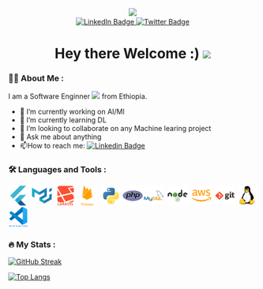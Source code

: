 <!-- ### Hi there 👋 -->

<div id="header" align="center">
  <img src="https://media.giphy.com/media/M9gbBd9nbDrOTu1Mqx/giphy.gif" width="100"/>
</div>


<div id="badges" align="center">
  <a href="https://www.linkedin.com/in/natnael-g/">
    <img src="https://img.shields.io/badge/LinkedIn-blue?style=for-the-badge&logo=linkedin&logoColor=white" alt="LinkedIn Badge"/>
  </a>
  
  <a href="https://twitter.com/elnathan00">
    <img src="https://img.shields.io/badge/Twitter-blue?style=for-the-badge&logo=twitter&logoColor=white" alt="Twitter Badge"/>
  </a>
</div>
<h1 align="center">
  Hey there
  Welcome :)
  <img src="https://media.giphy.com/media/hvRJCLFzcasrR4ia7z/giphy.gif" width="30px"/>
</h1>

### :man_technologist: About Me :
I am a Software Enginner <img src="https://media.giphy.com/media/WUlplcMpOCEmTGBtBW/giphy.gif" width="30"> from Ethiopia.
- 🔭 I’m currently working on AI/Ml
- 🌱 I’m currently learning DL
- 👯 I’m looking to collaborate on any Machine learing project
- 💬 Ask me about anything
- :mailbox:How to reach me: [![Linkedin Badge](https://img.shields.io/badge/-Natnael-blue?style=flat&logo=Linkedin&logoColor=white)](https://www.linkedin.com/in/natnael-g/)

### :hammer_and_wrench: Languages and Tools :
<div>
   <img src="https://github.com/devicons/devicon/blob/master/icons/flutter/flutter-original.svg" title="Flutter" alt="Flutter" width="40" height="40"/>&nbsp;
  <img src="https://github.com/devicons/devicon/blob/master/icons/materialui/materialui-original.svg" title="Material UI" alt="Material UI" width="40" height="40"/>&nbsp;
   <img src="https://github.com/devicons/devicon/blob/master/icons/laravel/laravel-plain-wordmark.svg" title="Git" **alt="Git" width="40" height="40"/>
  <img src="https://github.com/devicons/devicon/blob/master/icons/firebase/firebase-plain-wordmark.svg" title="Firebase" alt="Firebase" width="40" height="40"/>&nbsp;
   <img src="https://github.com/devicons/devicon/blob/master/icons/python/python-original.svg" title="Git" **alt="Git" width="40" height="40"/>
   <img src="https://github.com/devicons/devicon/blob/master/icons/php/php-original.svg" title="Git" **alt="Git" width="40" height="40"/>
  <img src="https://github.com/devicons/devicon/blob/master/icons/mysql/mysql-original-wordmark.svg" title="MySQL"  alt="MySQL" width="40" height="40"/>&nbsp;
  <img src="https://github.com/devicons/devicon/blob/master/icons/nodejs/nodejs-original-wordmark.svg" title="NodeJS" alt="NodeJS" width="40" height="40"/>&nbsp;
  <img src="https://github.com/devicons/devicon/blob/master/icons/amazonwebservices/amazonwebservices-plain-wordmark.svg" title="AWS" alt="AWS" width="40" height="40"/>&nbsp;
  <img src="https://github.com/devicons/devicon/blob/master/icons/git/git-original-wordmark.svg" title="Git" **alt="Git" width="40" height="40"/>
   <img src="https://github.com/devicons/devicon/blob/master/icons/linux/linux-original.svg" title="Git" **alt="Git" width="40" height="40"/>
   <img src="https://github.com/devicons/devicon/blob/master/icons/vscode/vscode-original-wordmark.svg" title="Git" **alt="Git" width="40" height="40"/>
</div>

### :fire: My Stats :

[![GitHub Streak](http://github-readme-streak-stats.herokuapp.com?user=gulelaat&theme=dark&background=000000)](https://git.io/streak-stats)

[![Top Langs](https://github-readme-stats.vercel.app/api/top-langs/?username=gulelaat&layout=compact&theme=vision-friendly-dark)](https://github.com/anuraghazra/github-readme-stats)

<!-- <div align="center">
  <img src="https://media.giphy.com/media/dWesBcTLavkZuG35MI/giphy.gif" width="600" height="300"/>
</div> -->
<!-- <img src="https://media.giphy.com/media/WUlplcMpOCEmTGBtBW/giphy.gif" width="30">I am a Full Stack Developer from Ethiopia.

 -->
<!-- 
<img src="https://komarev.com/ghpvc/?username=ALPHACOD3RS&style=flat-square&color=blue" alt=""/>
 -->

<!-- **ALPHACOD3RS/ALPHACOD3RS** is a ✨ _special_ ✨ repository because its `README.md` (this file) appears on your GitHub profile.

Here are some ideas to get you started:
 -->
<!-- - 🔭 I’m currently working on Full Stack Android Development
- 🌱 I’m currently learning ML,AI
- 👯 I’m looking to collaborate on Flutter, Python, Laravel...
- 💬 Ask me about anything
- 📫 How to reach me: LinkedIn, Twitter -->
<!-- - 😄 Pronouns: ... -->
<!-- - ⚡ Fun fact:  -->
<!-- - 🤔 I’m looking for help with ... -->

